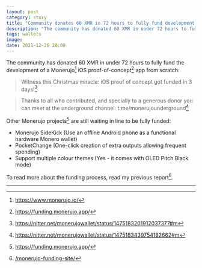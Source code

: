 ```yaml
---
layout: post
category: story
title: "Community donates 60 XMR in 72 hours to fully fund development of Monerujo iOS PoC app"
description: "The community has donated 60 XMR in under 72 hours to fully fund the development of a Monerujo iOS proof-of-concept app from scratch."
tags: wallets
image: 
date: 2021-12-26 20:00
---
```


The community has donated 60 XMR in under 72 hours to fully fund the development of a Monerujo[^0] iOS proof-of-concept[^1] app from scratch:

> Witness this Christmas miracle: iOS proof of concept got funded in 3 days![^2]

> Thanks to all who contributed, and specially to a generous donor you can meet at the underground channel: t.me/monerujounderground[^3]

Other Monerujo projects[^1] are still waiting in line to be fully funded:

- Monerujo SideKick (Use an offline Android phone as a functional hardware Monero wallet)
- PocketChange (One-click creation of extra outputs allowing frequent spending)
- Support multiple colour themes (Yes - it comes with OLED Pitch Black mode)

To read more about the funding process, read my previous report[^4].



---

[^0]: https://www.monerujo.io/
[^1]: https://funding.monerujo.app/
[^2]: https://nitter.net/monerujowallet/status/1475183201912037377#m
[^3]: https://nitter.net/monerujowallet/status/1475183439754182662#m
[^4]: [/monerujo-funding-site/](/monerujo-funding-site/)
